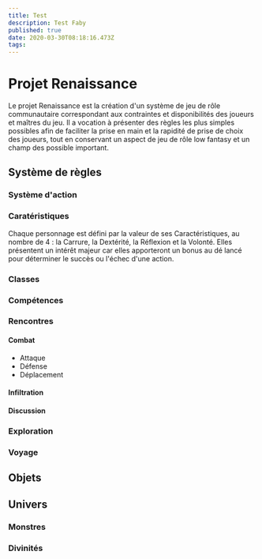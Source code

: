 ```yaml
---
title: Test
description: Test Faby
published: true
date: 2020-03-30T08:18:16.473Z
tags: 
---
```


# Projet Renaissance
Le projet Renaissance est la création d'un système de jeu de rôle communautaire correspondant aux contraintes et disponibilités des joueurs et maîtres du jeu. Il a vocation à présenter des règles les plus simples possibles afin de faciliter la prise en main et la rapidité de prise de choix des joueurs, tout en conservant un aspect de jeu de rôle low fantasy et un champ des possible important.

## Système de règles
### Système d'action
### Caratéristiques
Chaque personnage est défini par la valeur de ses Caractéristiques, au nombre de 4 : la Carrure, la Dextérité, la Réflexion et la Volonté. Elles présentent un intérêt majeur car elles apporteront un bonus au dé lancé pour déterminer le succès ou l'échec d'une action.
### Classes
### Compétences
### Rencontres
#### Combat
- Attaque
- Défense
- Déplacement
#### Infiltration
#### Discussion
### Exploration
### Voyage

## Objets

## Univers
### Monstres
### Divinités



